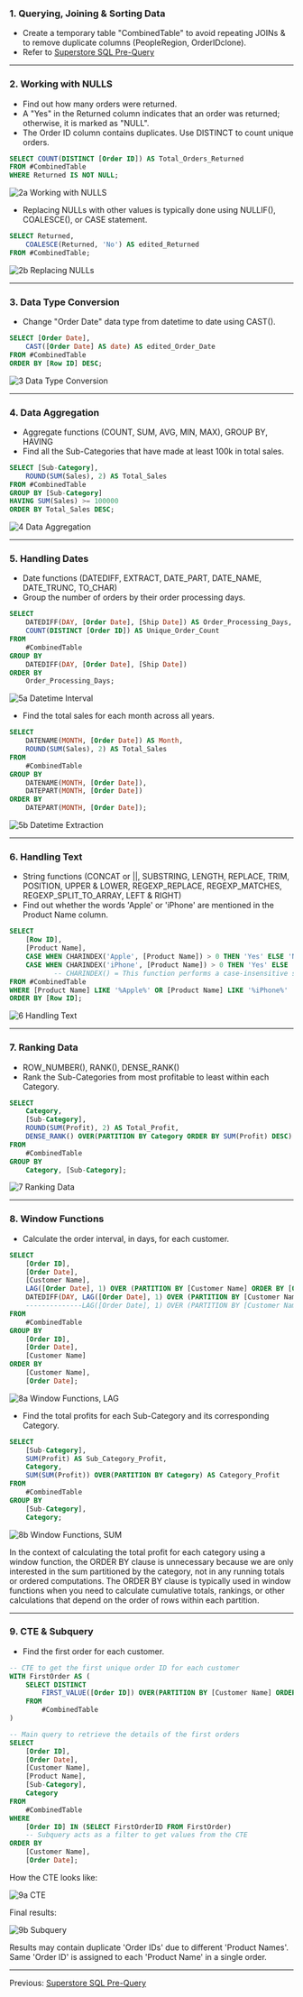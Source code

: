 ### 1. Querying, Joining & Sorting Data
- Create a temporary table "CombinedTable" to avoid repeating JOINs & to remove duplicate columns (PeopleRegion, OrderIDclone).
- Refer to [Superstore SQL Pre-Query](https://github.com/Jagadish940112/Portfolio-Projects/blob/main/6.%20Superstore%20Analysis/Superstore%20SQL%20Pre-Query.md)
***
### 2. Working with NULLS
- Find out how many orders were returned.
- A "Yes" in the Returned column indicates that an order was returned; otherwise, it is marked as "NULL".
- The Order ID column contains duplicates. Use DISTINCT to count unique orders.

```sql
SELECT COUNT(DISTINCT [Order ID]) AS Total_Orders_Returned
FROM #CombinedTable
WHERE Returned IS NOT NULL;
```

![2a  Working with NULLS](https://github.com/Jagadish940112/Portfolio-Projects/assets/116116336/2aa139c7-b438-4cab-8bd3-9277c702a0fc)

- Replacing NULLs with other values is typically done using NULLIF(), COALESCE(), or CASE statement.

```sql
SELECT Returned,
	COALESCE(Returned, 'No') AS edited_Returned
FROM #CombinedTable;
```

![2b  Replacing NULLs](https://github.com/Jagadish940112/Portfolio-Projects/assets/116116336/1cbbb3e3-afaf-4781-b64b-fd0e34b286b1)

***

### 3. Data Type Conversion
- Change "Order Date" data type from datetime to date using CAST().

```sql
SELECT [Order Date],
	CAST([Order Date] AS date) AS edited_Order_Date
FROM #CombinedTable
ORDER BY [Row ID] DESC;
```

![3  Data Type Conversion](https://github.com/Jagadish940112/Portfolio-Projects/assets/116116336/78a80c55-6975-4abb-833b-88b9bec68719)

***

### 4. Data Aggregation
- Aggregate functions (COUNT, SUM, AVG, MIN, MAX), GROUP BY, HAVING
- Find all the Sub-Categories that have made at least 100k in total sales.

```sql
SELECT [Sub-Category],
	ROUND(SUM(Sales), 2) AS Total_Sales
FROM #CombinedTable
GROUP BY [Sub-Category]
HAVING SUM(Sales) >= 100000
ORDER BY Total_Sales DESC;
```

![4  Data Aggregation](https://github.com/Jagadish940112/Portfolio-Projects/assets/116116336/272dfece-710c-45f1-ab52-1ba6772bcd32)

***

### 5. Handling Dates
- Date functions (DATEDIFF, EXTRACT, DATE_PART, DATE_NAME, DATE_TRUNC, TO_CHAR)
- Group the number of orders by their order processing days.

```sql
SELECT
	DATEDIFF(DAY, [Order Date], [Ship Date]) AS Order_Processing_Days,
	COUNT(DISTINCT [Order ID]) AS Unique_Order_Count
FROM
	#CombinedTable
GROUP BY
	DATEDIFF(DAY, [Order Date], [Ship Date])
ORDER BY
	Order_Processing_Days;
```

![5a  Datetime Interval](https://github.com/Jagadish940112/Portfolio-Projects/assets/116116336/c64e6a90-ba57-4bf2-95b8-9fc4c56acf99)

- Find the total sales for each month across all years.

```sql
SELECT
	DATENAME(MONTH, [Order Date]) AS Month,
	ROUND(SUM(Sales), 2) AS Total_Sales
FROM
	#CombinedTable
GROUP BY
	DATENAME(MONTH, [Order Date]),
	DATEPART(MONTH, [Order Date])
ORDER BY
	DATEPART(MONTH, [Order Date]);
```

![5b  Datetime Extraction](https://github.com/Jagadish940112/Portfolio-Projects/assets/116116336/006ca52b-9a6c-4749-b874-6d6606799be2)

***

### 6. Handling Text
- String functions (CONCAT or ||, SUBSTRING, LENGTH, REPLACE, TRIM, POSITION, UPPER & LOWER, REGEXP_REPLACE, REGEXP_MATCHES, REGEXP_SPLIT_TO_ARRAY, LEFT & RIGHT)
- Find out whether the words 'Apple' or 'iPhone' are mentioned in the Product Name column.

```sql
SELECT
	[Row ID],
	[Product Name],
	CASE WHEN CHARINDEX('Apple', [Product Name]) > 0 THEN 'Yes' ELSE 'No' END AS Apple,
	CASE WHEN CHARINDEX('iPhone', [Product Name]) > 0 THEN 'Yes' ELSE 'No' END AS iPhone
	       -- CHARINDEX() = This function performs a case-insensitive search.
FROM #CombinedTable
WHERE [Product Name] LIKE '%Apple%' OR [Product Name] LIKE '%iPhone%'
ORDER BY [Row ID];
```

![6  Handling Text](https://github.com/Jagadish940112/Portfolio-Projects/assets/116116336/fe025874-3e31-4d73-8ab7-d503318404b8)

***

### 7. Ranking Data
- ROW_NUMBER(), RANK(), DENSE_RANK()
- Rank the Sub-Categories from most profitable to least within each Category.

```sql
SELECT
	Category,
	[Sub-Category],
	ROUND(SUM(Profit), 2) AS Total_Profit,
	DENSE_RANK() OVER(PARTITION BY Category ORDER BY SUM(Profit) DESC) AS Profit_Rank
FROM
	#CombinedTable
GROUP BY
	Category, [Sub-Category];
```

![7  Ranking Data](https://github.com/Jagadish940112/Portfolio-Projects/assets/116116336/4d1cfb4a-94a0-40f5-bea9-01fc0e64cc11)

***

### 8. Window Functions
- Calculate the order interval, in days, for each customer.

```sql
SELECT
	[Order ID],
	[Order Date],
	[Customer Name],
	LAG([Order Date], 1) OVER (PARTITION BY [Customer Name] ORDER BY [Order Date]) AS Previous_Order_Date,
	DATEDIFF(DAY, LAG([Order Date], 1) OVER (PARTITION BY [Customer Name] ORDER BY [Order Date]), [Order Date]) AS Order_Interval_Days
	--------------LAG([Order Date], 1) OVER (PARTITION BY [Customer Name] ORDER BY [Order Date]) = Previous_Order_Date----------------
FROM
	#CombinedTable
GROUP BY
	[Order ID],
	[Order Date],
	[Customer Name]
ORDER BY
	[Customer Name],
	[Order Date];
```

![8a  Window Functions, LAG](https://github.com/Jagadish940112/Portfolio-Projects/assets/116116336/c91d1487-a7ad-47b1-adb3-be555b565945)

- Find the total profits for each Sub-Category and its corresponding Category.

```sql
SELECT
	[Sub-Category],
	SUM(Profit) AS Sub_Category_Profit,
	Category,
	SUM(SUM(Profit)) OVER(PARTITION BY Category) AS Category_Profit
FROM
	#CombinedTable
GROUP BY
	[Sub-Category],
	Category;
```

![8b  Window Functions, SUM](https://github.com/Jagadish940112/Portfolio-Projects/assets/116116336/bca47964-3610-4558-8feb-237647e57c63)

In the context of calculating the total profit for each category using a window function, the ORDER BY clause is unnecessary because we are only interested in the sum partitioned by the category, not in any running totals or ordered computations. The ORDER BY clause is typically used in window functions when you need to calculate cumulative totals, rankings, or other calculations that depend on the order of rows within each partition.

***

### 9. CTE & Subquery
- Find the first order for each customer.

```sql
-- CTE to get the first unique order ID for each customer
WITH FirstOrder AS (
	SELECT DISTINCT
		FIRST_VALUE([Order ID]) OVER(PARTITION BY [Customer Name] ORDER BY [Order Date]) AS FirstOrderID
	FROM
		#CombinedTable
)

-- Main query to retrieve the details of the first orders
SELECT
	[Order ID],
	[Order Date],
	[Customer Name],
	[Product Name],
	[Sub-Category],
	Category
FROM
	#CombinedTable
WHERE
	[Order ID] IN (SELECT FirstOrderID FROM FirstOrder)
	-- Subquery acts as a filter to get values from the CTE
ORDER BY
	[Customer Name],
	[Order Date];
```

How the CTE looks like:

![9a  CTE](https://github.com/Jagadish940112/Portfolio-Projects/assets/116116336/3a5ac5da-2820-4c38-8b66-c73cde724c7f)

Final results:

![9b  Subquery](https://github.com/Jagadish940112/Portfolio-Projects/assets/116116336/dfa3a40c-379b-4cc0-8361-220fd97fda27)

Results may contain duplicate 'Order IDs' due to different 'Product Names'.<br>
Same 'Order ID' is assigned to each 'Product Name' in a single order.

***

Previous: [Superstore SQL Pre-Query](https://github.com/Jagadish940112/Portfolio-Projects/blob/main/6.%20Superstore%20Analysis/Superstore%20SQL%20Pre-Query.md)
